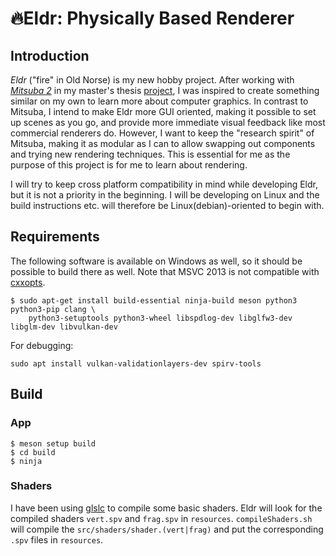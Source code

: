 # 🔥Eldr: Physically Based Renderer
## Introduction
_Eldr_ ("fire" in Old Norse) is my new hobby project. After working with [_Mitsuba 2_](https://github.com/mitsuba-renderer/mitsuba2) in my master's thesis [project](https://github.com/gfx-jonte/PPG-quadtree-reconstruction), I was inspired to create something similar on my own to learn more about computer graphics. In contrast to Mitsuba, I intend to make Eldr more GUI oriented, making it possible to set up scenes as you go, and provide more immediate visual feedback like most commercial renderers do. However, I want to keep the "research spirit" of Mitsuba, making it as modular as I can to allow swapping out components and trying new rendering techniques. This is essential for me as the purpose of this project is for me to learn about rendering.

I will try to keep cross platform compatibility in mind while developing Eldr, but it is not a priority in the beginning. I will be developing on Linux and the build instructions etc. will therefore be Linux(debian)-oriented to begin with.

## Requirements
The following software is available on Windows as well, so it should be possible to build there as well. Note that MSVC 2013 is not compatible with [cxxopts](https://github.com/jarro2783/cxxopts#requirements).
```
$ sudo apt-get install build-essential ninja-build meson python3 python3-pip clang \
    python3-setuptools python3-wheel libspdlog-dev libglfw3-dev libglm-dev libvulkan-dev
```
For debugging:
```
sudo apt install vulkan-validationlayers-dev spirv-tools
```

## Build
### App
```
$ meson setup build
$ cd build
$ ninja
```
### Shaders
I have been using [glslc](https://github.com/google/shaderc) to compile some basic shaders. Eldr will look for the compiled shaders `vert.spv` and `frag.spv` in `resources`. `compileShaders.sh` will compile the `src/shaders/shader.(vert|frag)` and put the corresponding `.spv` files in `resources`.
